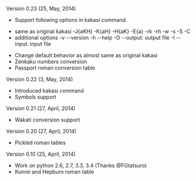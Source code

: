 Version 0.23 (25, May, 2014)

- Support following options in kakasi command.
 + same as original kakasi
  -J{aKH} -K{aH} -H{aK} -E{a}
  -rk -rh
  -w -s -S -C
 + additional options
  -v --version -h --help
  -O --output: output file
  -I --input: input file
- Change default behavior as almost same
  as original kakasi
- Zenkaku numbers conversion
- Passport roman conversion table

Version 0.22 (3, May, 2014)

- Introduced kakasi command
- Symbols support

Version 0.21 (27, April, 2014)

- Wakati conversion support

Version 0.20 (27, April, 2014)

- Pickled roman tables

Version 0.10 (25, April, 2014)

- Work on python 2.6, 2.7, 3.3, 3.4
  (Thanks @FGtatsuro)
- Kunrei and Hepburn roman table
